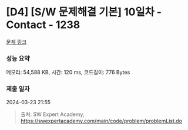 # [D4] [S/W 문제해결 기본] 10일차 - Contact - 1238 

[문제 링크](https://swexpertacademy.com/main/code/problem/problemDetail.do?contestProbId=AV15B1cKAKwCFAYD) 

### 성능 요약

메모리: 54,588 KB, 시간: 120 ms, 코드길이: 776 Bytes

### 제출 일자

2024-03-23 21:55



> 출처: SW Expert Academy, https://swexpertacademy.com/main/code/problem/problemList.do